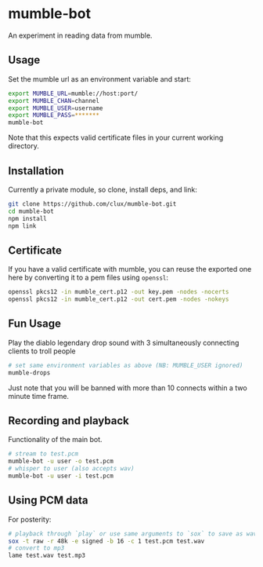 # mumble-bot
An experiment in reading data from mumble.

## Usage
Set the mumble url as an environment variable and start:

```sh
export MUMBLE_URL=mumble://host:port/
export MUMBLE_CHAN=channel
export MUMBLE_USER=username
export MUMBLE_PASS=*******
mumble-bot
```

Note that this expects valid certificate files in your current working directory.

## Installation
Currently a private module, so clone, install deps, and link:

```sh
git clone https://github.com/clux/mumble-bot.git
cd mumble-bot
npm install
npm link
```

## Certificate
If you have a valid certificate with mumble, you can reuse the exported one here by converting it to a pem files using `openssl`:

```sh
openssl pkcs12 -in mumble_cert.p12 -out key.pem -nodes -nocerts
openssl pkcs12 -in mumble_cert.p12 -out cert.pem -nodes -nokeys
```

## Fun Usage
Play the diablo legendary drop sound with 3 simultaneously connecting clients to troll people

```sh
# set same environment variables as above (NB: MUMBLE_USER ignored)
mumble-drops
```

Just note that you will be banned with more than 10 connects within a two minute time frame.

## Recording and playback
Functionality of the main bot.

```sh
# stream to test.pcm
mumble-bot -u user -o test.pcm
# whisper to user (also accepts wav)
mumble-bot -u user -i test.pcm
```

## Using PCM data
For posterity:

```sh
# playback through `play` or use same arguments to `sox` to save as wav
sox -t raw -r 48k -e signed -b 16 -c 1 test.pcm test.wav
# convert to mp3
lame test.wav test.mp3
```
